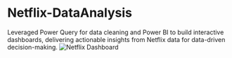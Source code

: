 # Netflix-DataAnalysis
Leveraged Power Query for data cleaning and Power BI to build interactive dashboards, delivering actionable insights from Netflix data for data-driven decision-making.
![Netflix Dashboard](https://github.com/user-attachments/assets/88ff80f5-5716-4905-8af3-a31446c445f4)
